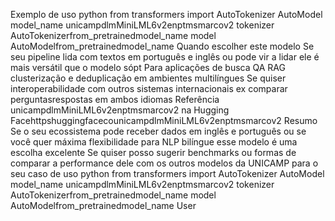  Exemplo de uso
python
from transformers import AutoTokenizer AutoModel
model_name  unicampdlmMiniLML6v2enptmsmarcov2
tokenizer  AutoTokenizerfrom_pretrainedmodel_name
model  AutoModelfrom_pretrainedmodel_name
 Quando escolher este modelo
 Se seu pipeline lida com textos em português e inglês ou pode vir a lidar ele é mais versátil que o modelo sópt
 Para aplicações de busca QA RAG clusterização e deduplicação em ambientes multilíngues
 Se quiser interoperabilidade com outros sistemas internacionais ex comparar perguntasrespostas em ambos idiomas
 Referência
 unicampdlmMiniLML6v2enptmsmarcov2 na Hugging FacehttpshuggingfacecounicampdlmMiniLML6v2enptmsmarcov2
Resumo
Se o seu ecossistema pode receber dados em inglês e português ou se você quer máxima flexibilidade para NLP bilíngue esse modelo é uma escolha excelente
Se quiser posso sugerir benchmarks ou formas de comparar a performance dele com os outros modelos da UNICAMP para o seu caso de uso
python
from transformers import AutoTokenizer AutoModel
model_name  unicampdlmMiniLML6v2enptmsmarcov2
tokenizer  AutoTokenizerfrom_pretrainedmodel_name
model  AutoModelfrom_pretrainedmodel_name
User